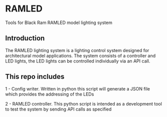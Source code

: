 # RAMLED
Tools for Black Ram RAMLED model lighting system

## Introduction
The RAMLED lighting system is a lighting control system designed for architectural model applications.
The system consists of a controller and LED lights, the LED lights can be controlled individually via an API call.

## This repo includes
1 - Config writer.  Written in python this script will generate a JSON file which provides the addressing of the LEDs
    
2 - RAMLED controller.  This python script is intended as a development tool to test the system by sending API calls as specified
